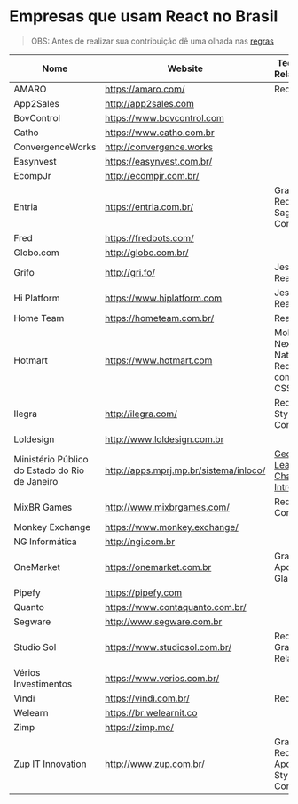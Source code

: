 # Empresas que usam React no Brasil

> OBS: Antes de realizar sua contribuição dê uma olhada nas [regras](https://github.com/react-brasil/empresas-que-usam-react-no-brasil/blob/master/CONTRIBUTING.md)

Nome | Website | Tecnologias Relacionadas
------------ | ------- | ------------
AMARO | https://amaro.com/ | Redux, RxJS
App2Sales | http://app2sales.com |
BovControl | https://www.bovcontrol.com |
Catho   | https://www.catho.com.br |
ConvergenceWorks | http://convergence.works | 
Easynvest | https://easynvest.com.br/ |
EcompJr | http://ecompjr.com.br/ |
Entria | https://entria.com.br/ | GraphQL, Redux, Relay, Saga, Styled Components
Fred | https://fredbots.com/ |
Globo.com | http://globo.com.br/ |
Grifo | http://gri.fo/ | Jest, Redux, React Native
Hi Platform | https://www.hiplatform.com | Jest, Redux, React
Home Team | https://hometeam.com.br/ | React, Redux
Hotmart | https://www.hotmart.com | MobX, Next.js, React Native, Redux, Styled components, CSS Modules
Ilegra | http://ilegra.com/ | Redux, Saga, Styled Components
Loldesign | http://www.loldesign.com.br |
Ministério Público do Estado do Rio de Janeiro | http://apps.mprj.mp.br/sistema/inloco/ | [GeoServer](http://geoserver.org/), [Leaflet](http://leafletjs.com/), [Chart.js](http://www.chartjs.org/), [Intro.js](http://introjs.com/)
MixBR Games | http://www.mixbrgames.com/ | Redux, Styled Components
Monkey Exchange | https://www.monkey.exchange/ |
NG Informática | http://ngi.com.br |
OneMarket | https://onemarket.com.br | GraphQL, Apollo, Saga, Glamorous
Pipefy | https://pipefy.com |
Quanto | https://www.contaquanto.com.br/ |
Segware | http://www.segware.com.br |
Studio Sol | https://www.studiosol.com.br/ | Redux, GraphQL, Relay
Vérios Investimentos | https://www.verios.com.br/ |
Vindi | https://vindi.com.br/ | Redux, Saga
Welearn | https://br.welearnit.co |
Zimp | https://zimp.me/ |
Zup IT Innovation | http://www.zup.com.br/ | GraphQL, Redux, MobX, Apollo, Saga, Styled Components
